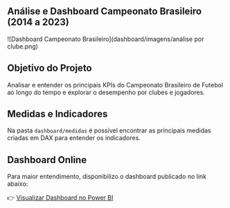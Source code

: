 ## Análise e Dashboard Campeonato Brasileiro (2014 a 2023)

![Dashboard Campeonato Brasileiro](dashboard/imagens/análise por clube.png)

## Objetivo do Projeto
Analisar e entender os principais KPIs do Campeonato Brasileiro de Futebol ao longo do tempo e explorar o desempenho por clubes e jogadores.

## Medidas e Indicadores
Na pasta `dashboard/medidas` é possível encontrar as principais medidas criadas em DAX para entender os indicadores.

## Dashboard Online
Para maior entendimento, disponibilizo o dashboard publicado no link abaixo:

👉 [Visualizar Dashboard no Power BI](https://app.powerbi.com/view?r=eyJrIjoiZTJjOTljMmEtMGRmYS00MmQ5LThmZTYtNDdlMjc2ZGVmMWNhIiwidCI6ImI3NmZlZDcxLWEwNjgtNDM4MC05OTcyLWEwMzEwZDc0ZTZmZSJ9)




